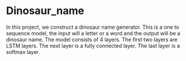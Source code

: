 # Dinosaur_name
In this project, we construct a dinosaur name generator. This is a one to sequence model, the input will a letter or a word and the output will be a dinosaur name. The model consists of 4 layers. The first two layers are LSTM layers. The next layer is a fully connected layer. The last layer is a softmax layer. 

